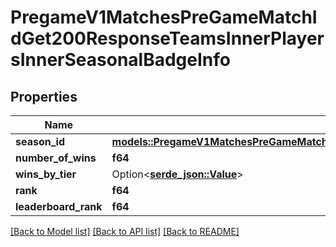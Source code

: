 # PregameV1MatchesPreGameMatchIdGet200ResponseTeamsInnerPlayersInnerSeasonalBadgeInfo

## Properties

Name | Type | Description | Notes
------------ | ------------- | ------------- | -------------
**season_id** | [**models::PregameV1MatchesPreGameMatchIdGet200ResponseTeamsInnerPlayersInnerSeasonalBadgeInfoSeasonId**](_pregame_v1_matches__pre_game_match_id__get_200_response_Teams_inner_Players_inner_SeasonalBadgeInfo_SeasonID.md) |  | 
**number_of_wins** | **f64** |  | 
**wins_by_tier** | Option<[**serde_json::Value**](.md)> |  | 
**rank** | **f64** |  | 
**leaderboard_rank** | **f64** |  | 

[[Back to Model list]](../README.md#documentation-for-models) [[Back to API list]](../README.md#documentation-for-api-endpoints) [[Back to README]](../README.md)


